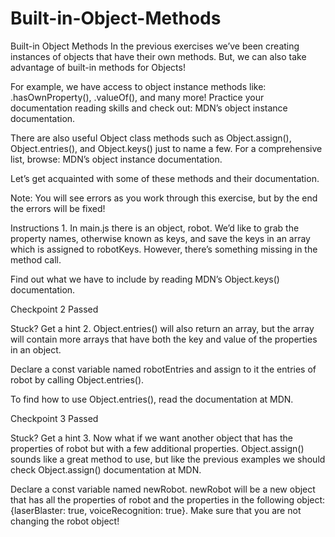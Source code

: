 # Built-in-Object-Methods

Built-in Object Methods
In the previous exercises we’ve been creating instances of objects that have their own methods. But, we can also take advantage of built-in methods for Objects!

For example, we have access to object instance methods like: .hasOwnProperty(), .valueOf(), and many more! Practice your documentation reading skills and check out: MDN’s object instance documentation.

There are also useful Object class methods such as Object.assign(), Object.entries(), and Object.keys() just to name a few. For a comprehensive list, browse: MDN’s object instance documentation.

Let’s get acquainted with some of these methods and their documentation.

Note: You will see errors as you work through this exercise, but by the end the errors will be fixed!

Instructions
1.
In main.js there is an object, robot. We’d like to grab the property names, otherwise known as keys, and save the keys in an array which is assigned to robotKeys. However, there’s something missing in the method call.

Find out what we have to include by reading MDN’s Object.keys() documentation.

Checkpoint 2 Passed

Stuck? Get a hint
2.
Object.entries() will also return an array, but the array will contain more arrays that have both the key and value of the properties in an object.

Declare a const variable named robotEntries and assign to it the entries of robot by calling Object.entries().

To find how to use Object.entries(), read the documentation at MDN.

Checkpoint 3 Passed

Stuck? Get a hint
3.
Now what if we want another object that has the properties of robot but with a few additional properties. Object.assign() sounds like a great method to use, but like the previous examples we should check Object.assign() documentation at MDN.

Declare a const variable named newRobot. newRobot will be a new object that has all the properties of robot and the properties in the following object: {laserBlaster: true, voiceRecognition: true}. Make sure that you are not changing the robot object!
